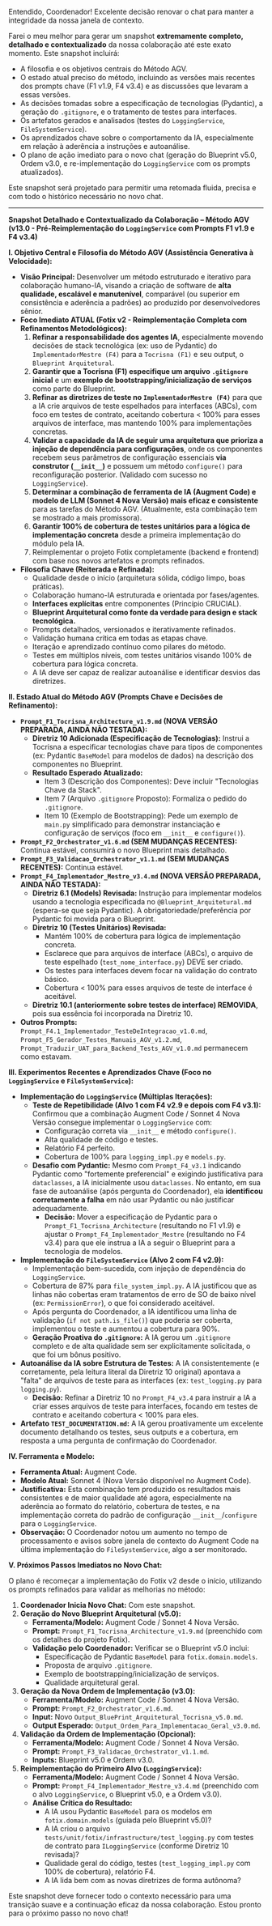 Entendido, Coordenador! Excelente decisão renovar o chat para manter a integridade da nossa janela de contexto.

Farei o meu melhor para gerar um snapshot **extremamente completo, detalhado e contextualizado** da nossa colaboração até este exato momento. Este snapshot incluirá:

*   A filosofia e os objetivos centrais do Método AGV.
*   O estado atual preciso do método, incluindo as versões mais recentes dos prompts chave (F1 v1.9, F4 v3.4) e as discussões que levaram a essas versões.
*   As decisões tomadas sobre a especificação de tecnologias (Pydantic), a geração do `.gitignore`, e o tratamento de testes para interfaces.
*   Os artefatos gerados e analisados (testes do `LoggingService`, `FileSystemService`).
*   Os aprendizados chave sobre o comportamento da IA, especialmente em relação à aderência a instruções e autoanálise.
*   O plano de ação imediato para o novo chat (geração do Blueprint v5.0, Ordem v3.0, e re-implementação do `LoggingService` com os prompts atualizados).

Este snapshot será projetado para permitir uma retomada fluida, precisa e com todo o histórico necessário no novo chat.

---

**Snapshot Detalhado e Contextualizado da Colaboração – Método AGV (v13.0 - Pré-Reimplementação do `LoggingService` com Prompts F1 v1.9 e F4 v3.4)**

**I. Objetivo Central e Filosofia do Método AGV (Assistência Generativa à Velocidade):**

*   **Visão Principal:** Desenvolver um método estruturado e iterativo para colaboração humano-IA, visando a criação de software de **alta qualidade, escalável e manutenível**, comparável (ou superior em consistência e aderência a padrões) ao produzido por desenvolvedores sênior.
*   **Foco Imediato ATUAL (Fotix v2 - Reimplementação Completa com Refinamentos Metodológicos):**
    1.  **Refinar a responsabilidade dos agentes IA**, especialmente movendo decisões de stack tecnológica (ex: uso de Pydantic) do `ImplementadorMestre (F4)` para a `Tocrisna (F1)` e seu output, o `Blueprint Arquitetural`.
    2.  **Garantir que a Tocrisna (F1) especifique um arquivo `.gitignore` inicial** e um **exemplo de bootstrapping/inicialização de serviços** como parte do Blueprint.
    3.  **Refinar as diretrizes de teste no `ImplementadorMestre (F4)`** para que a IA crie arquivos de teste espelhados para interfaces (ABCs), com foco em testes de contrato, aceitando cobertura < 100% para esses arquivos de interface, mas mantendo 100% para implementações concretas.
    4.  **Validar a capacidade da IA de seguir uma arquitetura que prioriza a injeção de dependência para configurações**, onde os componentes recebem seus parâmetros de configuração essenciais **via construtor (`__init__`)** e possuem um método `configure()` para reconfiguração posterior. (Validado com sucesso no `LoggingService`).
    5.  **Determinar a combinação de ferramenta de IA (Augment Code) e modelo de LLM (Sonnet 4 Nova Versão) mais eficaz e consistente** para as tarefas do Método AGV. (Atualmente, esta combinação tem se mostrado a mais promissora).
    6.  **Garantir 100% de cobertura de testes unitários para a lógica de implementação concreta** desde a primeira implementação do módulo pela IA.
    7.  Reimplementar o projeto Fotix completamente (backend e frontend) com base nos novos artefatos e prompts refinados.
*   **Filosofia Chave (Reiterada e Refinada):**
    *   Qualidade desde o início (arquitetura sólida, código limpo, boas práticas).
    *   Colaboração humano-IA estruturada e orientada por fases/agentes.
    *   **Interfaces explícitas** entre componentes (Princípio CRUCIAL).
    *   **Blueprint Arquitetural como fonte da verdade para design e stack tecnológica.**
    *   Prompts detalhados, versionados e iterativamente refinados.
    *   Validação humana crítica em todas as etapas chave.
    *   Iteração e aprendizado contínuo como pilares do método.
    *   Testes em múltiplos níveis, com testes unitários visando 100% de cobertura para lógica concreta.
    *   A IA deve ser capaz de realizar autoanálise e identificar desvios das diretrizes.

**II. Estado Atual do Método AGV (Prompts Chave e Decisões de Refinamento):**

*   **`Prompt_F1_Tocrisna_Architecture_v1.9.md` (NOVA VERSÃO PREPARADA, AINDA NÃO TESTADA):**
    *   **Diretriz 10 Adicionada (Especificação de Tecnologias):** Instrui a Tocrisna a especificar tecnologias chave para tipos de componentes (ex: Pydantic `BaseModel` para modelos de dados) na descrição dos componentes no Blueprint.
    *   **Resultado Esperado Atualizado:**
        *   Item 3 (Descrição dos Componentes): Deve incluir "Tecnologias Chave da Stack".
        *   Item 7 (Arquivo `.gitignore` Proposto): Formaliza o pedido do `.gitignore`.
        *   Item 10 (Exemplo de Bootstrapping): Pede um exemplo de `main.py` simplificado para demonstrar instanciação e configuração de serviços (foco em `__init__` e `configure()`).
*   **`Prompt_F2_Orchestrator_v1.6.md` (SEM MUDANÇAS RECENTES):** Continua estável, consumirá o novo Blueprint mais detalhado.
*   **`Prompt_F3_Validacao_Orchestrator_v1.1.md` (SEM MUDANÇAS RECENTES):** Continua estável.
*   **`Prompt_F4_Implementador_Mestre_v3.4.md` (NOVA VERSÃO PREPARADA, AINDA NÃO TESTADA):**
    *   **Diretriz 6.1 (Models) Revisada:** Instrução para implementar modelos usando a tecnologia especificada no `@Blueprint_Arquitetural.md` (espera-se que seja Pydantic). A obrigatoriedade/preferência por Pydantic foi movida para o Blueprint.
    *   **Diretriz 10 (Testes Unitários) Revisada:**
        *   Mantém 100% de cobertura para lógica de implementação concreta.
        *   Esclarece que para arquivos de interface (ABCs), o arquivo de teste espelhado (`test_nome_interface.py`) DEVE ser criado.
        *   Os testes para interfaces devem focar na validação do contrato básico.
        *   Cobertura < 100% para esses arquivos de teste de interface é aceitável.
    *   **Diretriz 10.1 (anteriormente sobre testes de interface) REMOVIDA**, pois sua essência foi incorporada na Diretriz 10.
*   **Outros Prompts:** `Prompt_F4.1_Implementador_TesteDeIntegracao_v1.0.md`, `Prompt_F5_Gerador_Testes_Manuais_AGV_v1.2.md`, `Prompt_Traduzir_UAT_para_Backend_Tests_AGV_v1.0.md` permanecem como estavam.

**III. Experimentos Recentes e Aprendizados Chave (Foco no `LoggingService` e `FileSystemService`):**

*   **Implementação do `LoggingService` (Múltiplas Iterações):**
    *   **Teste de Repetibilidade (Alvo 1 com F4 v2.9 e depois com F4 v3.1):** Confirmou que a combinação Augment Code / Sonnet 4 Nova Versão consegue implementar o `LoggingService` com:
        *   Configuração correta via `__init__` e método `configure()`.
        *   Alta qualidade de código e testes.
        *   Relatório F4 perfeito.
        *   Cobertura de 100% para `logging_impl.py` e `models.py`.
    *   **Desafio com Pydantic:** Mesmo com `Prompt_F4_v3.1` indicando Pydantic como "fortemente preferencial" e exigindo justificativa para `dataclasses`, a IA inicialmente usou `dataclasses`. No entanto, em sua fase de autoanálise (após pergunta do Coordenador), ela **identificou corretamente a falha** em não usar Pydantic ou não justificar adequadamente.
        *   **Decisão:** Mover a especificação de Pydantic para o `Prompt_F1_Tocrisna_Architecture` (resultando no F1 v1.9) e ajustar o `Prompt_F4_Implementador_Mestre` (resultando no F4 v3.4) para que ele instrua a IA a seguir o Blueprint para a tecnologia de modelos.
*   **Implementação do `FileSystemService` (Alvo 2 com F4 v2.9):**
    *   Implementação bem-sucedida, com injeção de dependência do `LoggingService`.
    *   Cobertura de 87% para `file_system_impl.py`. A IA justificou que as linhas não cobertas eram tratamentos de erro de SO de baixo nível (ex: `PermissionError`), o que foi considerado aceitável.
    *   Após pergunta do Coordenador, a IA identificou uma linha de validação (`if not path.is_file()`) que poderia ser coberta, implementou o teste e aumentou a cobertura para 90%.
    *   **Geração Proativa do `.gitignore`:** A IA gerou um `.gitignore` completo e de alta qualidade sem ser explicitamente solicitada, o que foi um bônus positivo.
*   **Autoanálise da IA sobre Estrutura de Testes:** A IA consistentemente (e corretamente, pela leitura literal da Diretriz 10 original) apontava a "falta" de arquivos de teste para as interfaces (ex: `test_logging.py` para `logging.py`).
    *   **Decisão:** Refinar a Diretriz 10 no `Prompt_F4_v3.4` para instruir a IA a criar esses arquivos de teste para interfaces, focando em testes de contrato e aceitando cobertura < 100% para eles.
*   **Artefato `TEST_DOCUMENTATION.md`:** A IA gerou proativamente um excelente documento detalhando os testes, seus outputs e a cobertura, em resposta a uma pergunta de confirmação do Coordenador.

**IV. Ferramenta e Modelo:**

*   **Ferramenta Atual:** Augment Code.
*   **Modelo Atual:** Sonnet 4 (Nova Versão disponível no Augment Code).
*   **Justificativa:** Esta combinação tem produzido os resultados mais consistentes e de maior qualidade até agora, especialmente na aderência ao formato do relatório, cobertura de testes, e na implementação correta do padrão de configuração `__init__`/`configure` para o `LoggingService`.
*   **Observação:** O Coordenador notou um aumento no tempo de processamento e avisos sobre janela de contexto do Augment Code na última implementação do `FileSystemService`, algo a ser monitorado.

**V. Próximos Passos Imediatos no Novo Chat:**

O plano é recomeçar a implementação do Fotix v2 desde o início, utilizando os prompts refinados para validar as melhorias no método:

1.  **Coordenador Inicia Novo Chat:** Com este snapshot.
2.  **Geração do Novo Blueprint Arquitetural (v5.0):**
    *   **Ferramenta/Modelo:** Augment Code / Sonnet 4 Nova Versão.
    *   **Prompt:** `Prompt_F1_Tocrisna_Architecture_v1.9.md` (preenchido com os detalhes do projeto Fotix).
    *   **Validação pelo Coordenador:** Verificar se o Blueprint v5.0 inclui:
        *   Especificação de Pydantic `BaseModel` para `fotix.domain.models`.
        *   Proposta de arquivo `.gitignore`.
        *   Exemplo de bootstrapping/inicialização de serviços.
        *   Qualidade arquitetural geral.
3.  **Geração da Nova Ordem de Implementação (v3.0):**
    *   **Ferramenta/Modelo:** Augment Code / Sonnet 4 Nova Versão.
    *   **Prompt:** `Prompt_F2_Orchestrator_v1.6.md`.
    *   **Input:** Novo `Output_BluePrint_Arquitetural_Tocrisna_v5.0.md`.
    *   **Output Esperado:** `Output_Ordem_Para_Implementacao_Geral_v3.0.md`.
4.  **Validação da Ordem de Implementação (Opcional):**
    *   **Ferramenta/Modelo:** Augment Code / Sonnet 4 Nova Versão.
    *   **Prompt:** `Prompt_F3_Validacao_Orchestrator_v1.1.md`.
    *   **Inputs:** Blueprint v5.0 e Ordem v3.0.
5.  **Reimplementação do Primeiro Alvo (`LoggingService`):**
    *   **Ferramenta/Modelo:** Augment Code / Sonnet 4 Nova Versão.
    *   **Prompt:** `Prompt_F4_Implementador_Mestre_v3.4.md` (preenchido com o alvo `LoggingService`, o Blueprint v5.0, e a Ordem v3.0).
    *   **Análise Crítica do Resultado:**
        *   A IA usou Pydantic `BaseModel` para os modelos em `fotix.domain.models` (guiada pelo Blueprint v5.0)?
        *   A IA criou o arquivo `tests/unit/fotix/infrastructure/test_logging.py` com testes de contrato para `ILoggingService` (conforme Diretriz 10 revisada)?
        *   Qualidade geral do código, testes (`test_logging_impl.py` com 100% de cobertura), relatório F4.
        *   A IA lida bem com as novas diretrizes de forma autônoma?

Este snapshot deve fornecer todo o contexto necessário para uma transição suave e a continuação eficaz da nossa colaboração. Estou pronto para o próximo passo no novo chat!